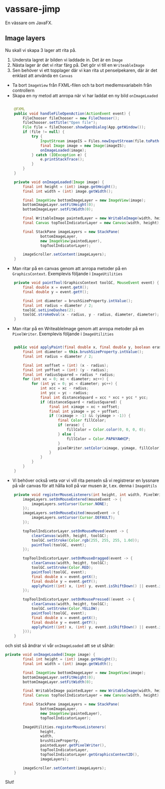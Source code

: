 # vassare-jimp

En vässare om JavaFX.

## Image layers

Nu skall vi skapa 3 lager att rita på. 
1) Understa lagret är bilden vi laddade in. Det är en `Image`
2) Nästa lager är det vi ritar färg på. Det gör vi till en `WriteableImage` 
3) Sen behöver vi ett topplager där vi kan rita ut penselpekaren, där är det enklast att använda en `Canvas`


* Ta bort `ImageView` från FXML-filen och ta bort medlemsvariabeln från controllern
* Skapa en ny metod att anropa när vi har laddat en ny bild `onImageLoaded`

```java

    @FXML
    public void handleFileOpenAction(ActionEvent event) {
        FileChooser fileChooser = new FileChooser();
        fileChooser.setTitle("Open file");
        File file = fileChooser.showOpenDialog(App.getWindow());
        if (file != null) {
            try {
                InputStream imageIS = Files.newInputStream(file.toPath());
                final Image image = new Image(imageIS);
                onImageLoaded(image);
            } catch (IOException e) {
                e.printStackTrace();
            }
        }
    }

    private void onImageLoaded(Image image) {
        final int height = (int) image.getHeight();
        final int width = (int) image.getWidth();

        final ImageView bottomImageLayer = new ImageView(image);
        bottomImageLayer.setFitHeight(0);
        bottomImageLayer.setFitWidth(0);

        final WritableImage paintedLayer = new WritableImage(width, height);
        final Canvas topToolIndicatorLayer = new Canvas(width, height);

        final StackPane imageLayers = new StackPane(
                bottomImageLayer,
                new ImageView(paintedLayer),
                topToolIndicatorLayer);

        imageScroller.setContent(imageLayers);
    }
```

* Man ritar på en canvas genom att anropa metoder på en `GraphicsContext`. Exemplevis följande i `ImageUtilities`

```java
    private void paintTool(GraphicsContext toolGC, MouseEvent event) {
        final double x = event.getX();
        final double y = event.getY();

        final int diameter = brushSizeProperty.intValue();
        final int radius = diameter / 2;
        toolGC.setLineDashes(2);
        toolGC.strokeOval(x - radius, y - radius, diameter, diameter);
    }
```

* Man ritar på en WriteableImage genom att anropa metoder på en `PixelWriter`. Exemplevis följande i `ImageUtilities`

```java

    public void applyPaint(final double x, final double y, boolean erase, PixelWriter pixelWriter) {
        final int diameter = this.brushSizeProperty.intValue();
        final int radius = diameter / 2;

        final int xoffset = (int) (x - radius);
        final int yoffset = (int) (y - radius);
        final int radiusSquared = radius * radius;
        for (int xc = 0; xc < diameter; xc++) {
            for (int yc = 0; yc < diameter; yc++) {
                int xcc = xc - radius;
                int ycc = yc - radius;
                final int distanceSquard = xcc * xcc + ycc * ycc;
                if (distanceSquard < radiusSquared) {
                    final int ximage = xc + xoffset;
                    final int yimage = yc + yoffset;
                    if ((ximage > -1) && (yimage > -1)) {
                        final Color fillColor;
                        if (erase) {
                            fillColor = Color.color(0, 0, 0, 0);
                        } else {
                            fillColor = Color.PAPAYAWHIP;
                        }
                        pixelWriter.setColor(ximage, yimage, fillColor);
                    }
                }
            }
        }
    }
```



* Vi behöver också veta _var_ vi vill rita penseln så vi registrerar en lyssnare på vår canvas för att hålla koll på 
var musen är, t.ex. denna i `ImageUtils`

```java
    private void registerMouseListeners(int height, int width, PixelWriter pixelWriter, Canvas topToolIndicatorLayer, GraphicsContext toolGC, StackPane imageLayers) {
        imageLayers.setOnMouseEntered(mouseEvent -> {
            imageLayers.setCursor(Cursor.NONE);
        });
        imageLayers.setOnMouseExited(mouseEvent -> {
            imageLayers.setCursor(Cursor.DEFAULT);
        });

        topToolIndicatorLayer.setOnMouseMoved(event -> {
            clearCanvas(width, height, toolGC);
            toolGC.setStroke(Color.rgb(255, 255, 255, 1.0d));
            paintTool(toolGC, event);
        });

        topToolIndicatorLayer.setOnMouseDragged(event -> {
            clearCanvas(width, height, toolGC);
            toolGC.setStroke(Color.RED);
            paintTool(toolGC, event);
            final double x = event.getX();
            final double y = event.getY();
            applyPaint((int) x, (int) y, event.isShiftDown() || event.isControlDown(), pixelWriter);
        });

        topToolIndicatorLayer.setOnMousePressed((event -> {
            clearCanvas(width, height, toolGC);
            toolGC.setStroke(Color.YELLOW);
            paintTool(toolGC, event);
            final double x = event.getX();
            final double y = event.getY();
            applyPaint((int) x, (int) y, event.isShiftDown() || event.isControlDown(), pixelWriter);
        }));
    }
```

och sist så ändrar vi vår `onImageLoaded` att se ut såhär:

```java
private void onImageLoaded(Image image) {
        final int height = (int) image.getHeight();
        final int width = (int) image.getWidth();

        final ImageView bottomImageLayer = new ImageView(image);
        bottomImageLayer.setFitHeight(0);
        bottomImageLayer.setFitWidth(0);

        final WritableImage paintedLayer = new WritableImage(width, height);
        final Canvas topToolIndicatorLayer = new Canvas(width, height);

        final StackPane imageLayers = new StackPane(
                bottomImageLayer,
                new ImageView(paintedLayer),
                topToolIndicatorLayer);

        ImageUtilities.registerMouseListeners(
                height,
                width,
                brushSizeProperty,
                paintedLayer.getPixelWriter(),
                topToolIndicatorLayer,
                topToolIndicatorLayer.getGraphicsContext2D(),
                imageLayers);

        imageScroller.setContent(imageLayers);
    }
```

Slut!